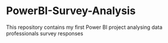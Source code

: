 # PowerBI-Survey-Analysis
This repository contains my first Power BI project analysing data professionals survey responses
